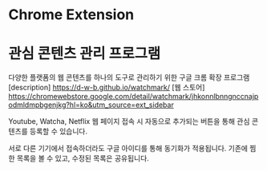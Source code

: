 # Chrome Extension
# 관심 콘텐츠 관리 프로그램

다양한 플랫폼의 웹 콘텐츠를
하나의 도구로 관리하기 위한 구글 크롬 확장 프로그램
[description] https://d-w-b.github.io/watchmark/
[웹 스토어] https://chromewebstore.google.com/detail/watchmark/jhkonnlbnngnccnajpodmldmpbgenjkg?hl=ko&utm_source=ext_sidebar

Youtube, Watcha, Netflix 웹 페이지 접속 시
자동으로 추가되는 버튼을 통해
관심 콘텐츠를 등록할 수 있습니다.

서로 다른 기기에서 접속하더라도
구글 아이디를 통해 동기화가 적용됩니다. 기존에 찜한 목록을 볼 수 있고, 수정된 목록은 공유됩니다.
